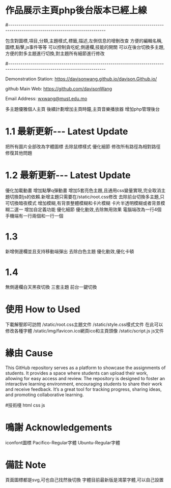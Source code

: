 # 作品展示主頁php後台版本已經上線
#-----------------------------------------------------------------------------------------------------------------------------

包含對圖標,項目,分類,主題樣式,標籤,描述,左側信息的增刪改查
方便的編輯名稱,圖標,點擊,js事件等等
可以控制貪吃蛇,側邊欄,技能的開關
可以在後台切換多主題,方便的對多主題進行切換,對主題所有細節進行修改

#-----------------------------------------------------------------------------------------------------------------------------

Demonstration Station: https://davisonwang.github.io/davison.Github.io/

github Main Web: https://github.com/davisonWang

Email Address: wxwang@must.edu.mo

多主題優雅個人主頁
後續計劃增加主頁時鐘,主頁音樂播放器
增加php管理後台

# 1.1 最新更新--- Latest Update
把所有圖片全部改為字體圖標
去除鼠標樣式
優化細節
修改所有路徑為相對路徑
修復其他問題
# 1.2 最新更新--- Latest Update
優化加載動畫
增加點擊q彈動畫
增加5套亮色主題,且通用css變量實現,完全取消主題切換對js的依賴.新增主題只需要在/static/root.css修改
去除前台切換多主題,只可切換暗夜模式
增加模糊,有背景整體模糊和卡片模糊
卡片半透明模糊或者背景模糊二選一
增加自定義功能
優化細節
優化動效,去除無用效果
電腦端改為一行4個
手機端有一行兩個和一行一個
# 1.3
新增側邊欄並且支持移動端彈出
去除白色主題
優化動效,優化卡頓
# 1.4
無側邊欄白天黑夜切換
三套主題
前台一鍵切換

# 使用 How to Used

下載解壓即可訪問
/static/root.css主題文件
/static/style.css樣式文件
在此可以修改各種字體
/static/img/favicon.ico網頁ico和主頁頭像
/static/script.js js文件

# 緣由 Cause

This GitHub repository serves as a platform to showcase the assignments of students. It provides a space where students can upload their work, allowing for easy access and review. The repository is designed to foster an interactive learning environment, encouraging students to share their work and receive feedback. It’s a great tool for tracking progress, sharing ideas, and promoting collaborative learning.

#技術棧
html
css
js

# 鳴謝 Acknowledgements
iconfont圖標
Pacifico-Regular字體
Ubuntu-Regular字體

# 備註 Note
頁面圖標都是svg,可也自己找然後切換
字體目前最新版是鴻蒙字體,可以自己設置


